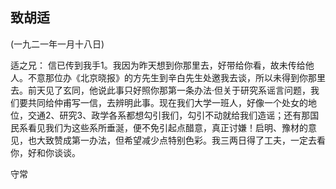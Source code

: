 ## 致胡适

(一九二一年一月十八日)

适之兄：
信已传到我手1。我因为昨天想到你那里去，好带给你看，故未传给他人。不意那位办《北京晓报》的方先生到辛白先生处邀我去谈，所以未得到你那里去。前天见了玄同，他说此事只好照你那第一条办法·但关于研究系谣言问题，我们要共同给仲甫写一信，去辨明此事。现在我们大学一班人，好像一个处女的地位，交通2、研究3、政学各系都想勾引我们，勾引不动就给我们造谣；还有那国民系看见我们为这些系所垂涎，便不免引起点醋意，真正讨嫌！启明、豫材的意见，也大致赞成第一办法，但希望减少点特别色彩。我三两日得了工夫，一定去看你，好和你谈谈。

守常

